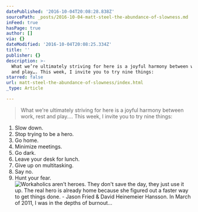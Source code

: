 ```yaml
---
datePublished: '2016-10-04T20:08:28.838Z'
sourcePath: _posts/2016-10-04-matt-steel-the-abundance-of-slowness.md
inFeed: true
hasPage: true
author: []
via: {}
dateModified: '2016-10-04T20:08:25.334Z'
title: ''
publisher: {}
description: >-
  What we’re ultimately striving for here is a joyful harmony between work, rest
  and play…. This week, I invite you to try nine things:
starred: false
url: matt-steel-the-abundance-of-slowness/index.html
_type: Article

---
```

> What we're ultimately striving for here is a joyful harmony between work, rest and play.... This week, I invite you to try nine things:

1. Slow down.
2. Stop trying to be a hero.
3. Go home.
4. Minimize meetings.
5. Go dark.
6. Leave your desk for lunch.
7. Give up on multitasking.
8. Say no.
9. Hunt your fear.
![Workaholics aren't heroes. They don't save the day, they just use it up. The real hero is already home because she figured out a faster way to get things done. - Jason Fried & David Heinemeier Hansson. In March of 2011, I was in the depths of burnout...](https://the-grid-user-content.s3-us-west-2.amazonaws.com/76523381-9946-4f11-bfc0-eb45474e7775.jpg)